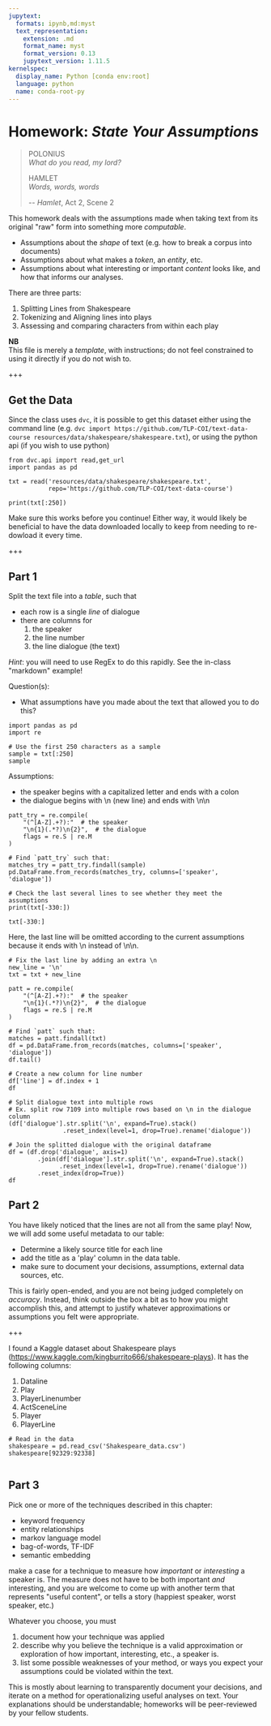 ```yaml
---
jupytext:
  formats: ipynb,md:myst
  text_representation:
    extension: .md
    format_name: myst
    format_version: 0.13
    jupytext_version: 1.11.5
kernelspec:
  display_name: Python [conda env:root]
  language: python
  name: conda-root-py
---
```


# Homework: _State Your Assumptions_ 

> POLONIUS\
> _What do you read, my lord?_
> 
> HAMLET\
> _Words, words, words_
> 
>  -- _Hamlet_, Act 2, Scene 2

This homework deals with the assumptions made when taking text from its original "raw" form into something more _computable_.

- Assumptions about the _shape_ of text (e.g. how to break a corpus into documents)
- Assumptions about what makes a _token_, an _entity_, etc. 
- Assumptions about what interesting or important _content_ looks like, and how that informs our analyses.


There are three parts: 
1. Splitting Lines from Shakespeare
2. Tokenizing and Aligning lines into plays
3. Assessing and comparing characters from within each play

**NB**\
This file is merely a _template_, with instructions; do not feel constrained to using it directly if you do not wish to.

+++

## Get the Data

Since the class uses `dvc`, it is possible to get this dataset either using the command line (e.g. `dvc import https://github.com/TLP-COI/text-data-course resources/data/shakespeare/shakespeare.txt`), or using the python api (if you wish to use python)

```{code-cell} ipython3
from dvc.api import read,get_url
import pandas as pd

txt = read('resources/data/shakespeare/shakespeare.txt', 
           repo='https://github.com/TLP-COI/text-data-course')

print(txt[:250])
```

Make sure this works before you continue! 
Either way, it would likely be beneficial to have the data downloaded locally to keep from needing to re-dowload it every time.

+++

## Part 1

Split the text file into a _table_, such that 
- each row is a single _line_ of dialogue
- there are columns for
  1. the speaker
  1. the line number
  1. the line dialogue (the text)

_Hint_: you will need to use RegEx to do this rapidly. See the in-class "markdown" example!

Question(s): 
- What assumptions have you made about the text that allowed you to do this?

```{code-cell} ipython3
import pandas as pd
import re
```

```{code-cell} ipython3
# Use the first 250 characters as a sample
sample = txt[:250]
sample
```

Assumptions:
- the speaker begins with a capitalized letter and ends with a colon
- the dialogue begins with \n (new line) and ends with \n\n

```{code-cell} ipython3
patt_try = re.compile(
    "(^[A-Z].+?):"  # the speaker
    "\n{1}(.*?)\n{2}",  # the dialogue
    flags = re.S | re.M
)
```

```{code-cell} ipython3
# Find `patt_try` such that:  
matches_try = patt_try.findall(sample)
pd.DataFrame.from_records(matches_try, columns=['speaker', 'dialogue'])
```

```{code-cell} ipython3
# Check the last several lines to see whether they meet the assumptions
print(txt[-330:])
```

```{code-cell} ipython3
txt[-330:]
```

Here, the last line will be omitted according to the current assumptions because it ends with \n instead of \n\n.

```{code-cell} ipython3
# Fix the last line by adding an extra \n
new_line = '\n'
txt = txt + new_line
```

```{code-cell} ipython3
patt = re.compile(
    "(^[A-Z].+?):"  # the speaker
    "\n{1}(.*?)\n{2}",  # the dialogue
    flags = re.S | re.M
)
```

```{code-cell} ipython3
# Find `patt` such that: 
matches = patt.findall(txt)
df = pd.DataFrame.from_records(matches, columns=['speaker', 'dialogue'])
df.tail()
```

```{code-cell} ipython3
# Create a new column for line number
df['line'] = df.index + 1
df
```

```{code-cell} ipython3
# Split dialogue text into multiple rows
# Ex. split row 7109 into multiple rows based on \n in the dialogue column
(df['dialogue'].str.split('\n', expand=True).stack()
               .reset_index(level=1, drop=True).rename('dialogue'))
```

```{code-cell} ipython3
# Join the splitted dialogue with the original dataframe
df = (df.drop('dialogue', axis=1)
        .join(df['dialogue'].str.split('\n', expand=True).stack()
              .reset_index(level=1, drop=True).rename('dialogue'))
        .reset_index(drop=True))
df
```

## Part 2

You have likely noticed that the lines are not all from the same play!
Now, we will add some useful metadata to our table: 

- Determine a likely source title for each line
- add the title as a 'play' column in the data table. 
- make sure to document your decisions, assumptions, external data sources, etc. 

This is fairly open-ended, and you are not being judged completely on _accuracy_. 
Instead, think outside the box a bit as to how you might accomplish this, and attempt to justify whatever approximations or assumptions you felt were appropriate.

+++

I found a Kaggle dataset about Shakespeare plays (https://www.kaggle.com/kingburrito666/shakespeare-plays). It has the following columns:
1. Dataline
2. Play
3. PlayerLinenumber
4. ActSceneLine
5. Player
6. PlayerLine

```{code-cell} ipython3
# Read in the data
shakespeare = pd.read_csv('Shakespeare_data.csv')
shakespeare[92329:92338]
```

```{code-cell} ipython3

```

## Part 3

Pick one or more of the techniques described in this chapter: 

- keyword frequency
- entity relationships
- markov language model
- bag-of-words, TF-IDF
- semantic embedding

make a case for a technique to measure how _important_ or _interesting_ a speaker is. 
The measure does not have to be both important _and_ interesting, and you are welcome to come up with another term that represents "useful content", or tells a story (happiest speaker, worst speaker, etc.)

Whatever you choose, you must
1. document how your technique was applied
2. describe why you believe the technique is a valid approximation or exploration of how important, interesting, etc., a speaker is. 
3. list some possible weaknesses of your method, or ways you expect your assumptions could be violated within the text. 

This is mostly about learning to transparently document your decisions, and iterate on a method for operationalizing useful analyses on text. 
Your explanations should be understandable; homeworks will be peer-reviewed by your fellow students.

```{code-cell} ipython3

```
